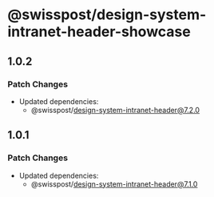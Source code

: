 # @swisspost/design-system-intranet-header-showcase

## 1.0.2

### Patch Changes

- Updated dependencies:
  - @swisspost/design-system-intranet-header@7.2.0

## 1.0.1

### Patch Changes

- Updated dependencies:
  - @swisspost/design-system-intranet-header@7.1.0
